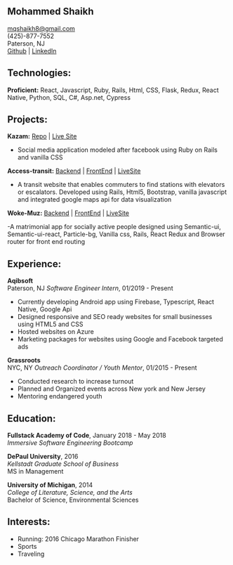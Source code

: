 ## Mohammed Shaikh

mqshaikh8@gmail.com  
(425)-877-7552  
Paterson, NJ  
[Github](github.com/Jessupcn) | [LinkedIn](linkedin.com/in/connor-jessup/)

## Technologies:

**Proficient:**  React, Javascript, Ruby, Rails, Html, CSS, Flask, Redux, React Native, Python, SQL, C#, Asp.net,  Cypress 

## Projects:

**Kazam:** [Repo](https://github.com/mqshaikh8/kazam) | [Live Site](http://kazam-inc.herokuapp.com/)

- Social media application modeled after facebook using Ruby on Rails and vanilla CSS

**Access-transit:** [Backend](https://github.com/mqshaikh8/transit_backend) | [FrontEnd](https://github.com/bigfishh/transit_frontend) | [LiveSite](http://transit-access.herokuapp.com/)

- A transit website that enables commuters to find stations with elevators or escalators. Developed using Rails, Html5, Bootstrap, vanilla javascript and integrated google maps api for data visualization

**Woke-Muz:** [Backend](https://github.com/mqshaikh8/matchedApi) | [FrontEnd](https://github.com/mqshaikh8/Matched) | [LiveSite](https://matched4ever.herokuapp.com/)

-A matrimonial app for socially active people designed using Semantic-ui, Semantic-ui-react, Particle-bg, Vanilla css, Rails, React Redux and Browser router for front end routing

## Experience:

**Aqibsoft**  
Paterson, NJ 
_Software Engineer Intern_, 01/2019 - Present

- Currently developing Android app using Firebase, Typescript, React Native, Google Api
- Designed responsive and SEO ready websites for small businesses using HTML5 and CSS
- Hosted websites on Azure
- Marketing packages for websites using Google and Facebook targeted ads

**Grassroots**  
NYC, NY
_Outreach Coordinator / Youth Mentor_, 01/2015 - Present

- Conducted research to increase turnout 
- Planned and Organized events across New york and New Jersey
- Mentoring endangered youth


## Education:

**Fullstack Academy of Code**, January 2018 - May 2018  
_Immersive Software Engineering Bootcamp_

**DePaul University**, 2016  
_Kellstadt Graduate School of Business_  
MS in Management

**University of Michigan**, 2014  
_College of Literature, Science, and the Arts_  
Bachelor of Science, Environmental Sciences

## Interests:

- Running: 2016 Chicago Marathon Finisher
- Sports
- Traveling
